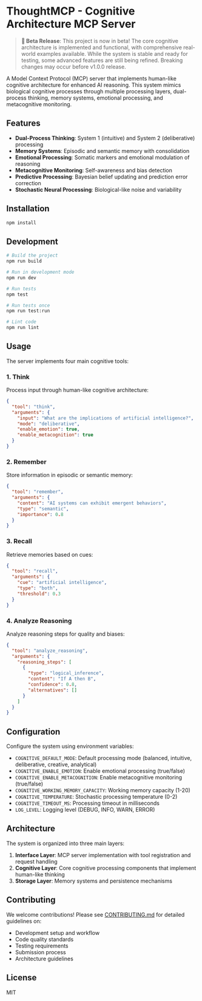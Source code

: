 # ThoughtMCP - Cognitive Architecture MCP Server

> **🚀 Beta Release**: This project is now in beta! The core cognitive architecture is implemented and functional, with comprehensive real-world examples available. While the system is stable and ready for testing, some advanced features are still being refined. Breaking changes may occur before v1.0.0 release.

A Model Context Protocol (MCP) server that implements human-like cognitive architecture for enhanced AI reasoning. This system mimics biological cognitive processes through multiple processing layers, dual-process thinking, memory systems, emotional processing, and metacognitive monitoring.

## Features

- **Dual-Process Thinking**: System 1 (intuitive) and System 2 (deliberative) processing
- **Memory Systems**: Episodic and semantic memory with consolidation
- **Emotional Processing**: Somatic markers and emotional modulation of reasoning
- **Metacognitive Monitoring**: Self-awareness and bias detection
- **Predictive Processing**: Bayesian belief updating and prediction error correction
- **Stochastic Neural Processing**: Biological-like noise and variability

## Installation

```bash
npm install
```

## Development

```bash
# Build the project
npm run build

# Run in development mode
npm run dev

# Run tests
npm test

# Run tests once
npm run test:run

# Lint code
npm run lint
```

## Usage

The server implements four main cognitive tools:

### 1. Think

Process input through human-like cognitive architecture:

```json
{
  "tool": "think",
  "arguments": {
    "input": "What are the implications of artificial intelligence?",
    "mode": "deliberative",
    "enable_emotion": true,
    "enable_metacognition": true
  }
}
```

### 2. Remember

Store information in episodic or semantic memory:

```json
{
  "tool": "remember",
  "arguments": {
    "content": "AI systems can exhibit emergent behaviors",
    "type": "semantic",
    "importance": 0.8
  }
}
```

### 3. Recall

Retrieve memories based on cues:

```json
{
  "tool": "recall",
  "arguments": {
    "cue": "artificial intelligence",
    "type": "both",
    "threshold": 0.3
  }
}
```

### 4. Analyze Reasoning

Analyze reasoning steps for quality and biases:

```json
{
  "tool": "analyze_reasoning",
  "arguments": {
    "reasoning_steps": [
      {
        "type": "logical_inference",
        "content": "If A then B",
        "confidence": 0.8,
        "alternatives": []
      }
    ]
  }
}
```

## Configuration

Configure the system using environment variables:

- `COGNITIVE_DEFAULT_MODE`: Default processing mode (balanced, intuitive, deliberative, creative, analytical)
- `COGNITIVE_ENABLE_EMOTION`: Enable emotional processing (true/false)
- `COGNITIVE_ENABLE_METACOGNITION`: Enable metacognitive monitoring (true/false)
- `COGNITIVE_WORKING_MEMORY_CAPACITY`: Working memory capacity (1-20)
- `COGNITIVE_TEMPERATURE`: Stochastic processing temperature (0-2)
- `COGNITIVE_TIMEOUT_MS`: Processing timeout in milliseconds
- `LOG_LEVEL`: Logging level (DEBUG, INFO, WARN, ERROR)

## Architecture

The system is organized into three main layers:

1. **Interface Layer**: MCP server implementation with tool registration and request handling
2. **Cognitive Layer**: Core cognitive processing components that implement human-like thinking
3. **Storage Layer**: Memory systems and persistence mechanisms

## Contributing

We welcome contributions! Please see [CONTRIBUTING.md](CONTRIBUTING.md) for detailed guidelines on:

- Development setup and workflow
- Code quality standards
- Testing requirements
- Submission process
- Architecture guidelines

## License

MIT
